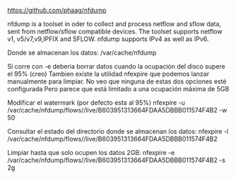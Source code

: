 https://github.com/phaag/nfdump

nfdump is a toolset in oder to collect and process netflow and sflow data, sent from netflow/sflow compatible devices. The toolset supports netflow v1, v5/v7,v9,IPFIX and SFLOW. nfdump supports IPv4 as well as IPv6.

Donde se almacenan los datos:
/var/cache/nfdump

Si corre con -e deberia borrar datos cuando la ocupación del disco supere el 95% (creo)
Tambien existe la utilidad nfexpire que podemos lanzar manualmente para limpiar.
No veo que ninguna de estas dos opciones esté configurada
Pero parece que está limitado a una ocupación máxima de 5GB

Modificar el watermark (por defecto esta al 95%)
nfexpire -u /var/cache/nfdump/flows//live/B603951313664FDAA5DBBB011574F4B2 -w 50

Consultar el estado del directorio donde se almacenan los datos:
nfexpire -l /var/cache/nfdump/flows//live/B603951313664FDAA5DBBB011574F4B2

Limpiar hasta que solo ocupen los datos 2GB:
nfexpire -e /var/cache/nfdump/flows//live/B603951313664FDAA5DBBB011574F4B2 -s 2g


